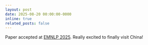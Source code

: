 ```yaml
---
layout: post
date: 2025-08-20 00:00:00-0000
inline: true
related_posts: false
---
```


Paper accepted at [EMNLP 2025](https://2025.emnlp.org/). Really excited to finally visit China!

